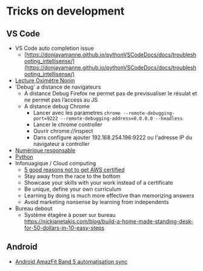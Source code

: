 # Tricks on development

## VS Code

* VS Code auto completion issue
    * [https://donjayamanne.github.io/pythonVSCodeDocs/docs/troubleshooting_intellisense/](https://donjayamanne.github.io/pythonVSCodeDocs/docs/troubleshooting_intellisense/)
* [Lecture Oximètre Nonin](https://github.com/jingl3s/NoninPulseOx)
* 'Debug' a distance de navigateurs
  * A distance Debug Firefox ne permet pas de previsualiser le résulat et ne permet pas l’access au JS
  * A distance debug Chrome
    * Lancer avec les parametres
        `chrome --remote-debugging-port=9222 --remote-debugging-address=0.0.0.0 --headless`
    * Lancer le chrome controller
    * Ouvrir chrome://inspect
    * Dans configure ajouter 192.168.254.196:9222 ou l'adresse IP du navigateur a controller
* [Numérique responsable](./numerique_responsable/README.md)
* [Python](./python.md)
* Infonuagique / Cloud computing
  *  [5 good reasons not to get AWS certified](https://cloudonaut.io/5-good-reasons-not-to-get-aws-certified/)
    * Stay away from the race to the bottom
    * Showcase your skills with your work instead of a certificate
    * Be unique, define your own curriculum
    * Learning by doing is much more effective than memorizing answers
    * Avoid marketing nonsense by learning from independents
* Bureau debout
  * Système étagère à poser sur bureau https://nickjanetakis.com/blog/build-a-home-made-standing-desk-for-50-dollars-in-10-easy-steps

## Android

* [Android AmazFit Band 5 automatisation sync](./20220408_android_amazfit_automatisation.md)


